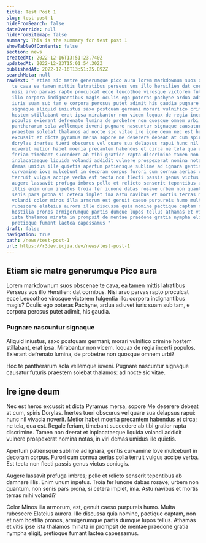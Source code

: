 ```yaml
---
title: Test Post 1
slug: test-post-1
hideFromSearch: false
dateOverride: null
hideFromSitemap: false
summary: This is the summary for test post 1
showTableOfContents: false
section: news
createdAt: 2022-12-16T13:51:23.740Z
updatedAt: 2022-12-23T15:01:54.302Z
publishedAt: 2022-12-16T13:51:25.892Z
searchMeta: null
rawText: " etiam sic matre generumque pico aura lorem markdownum suos obscenae
  te cava ea tamen mittis latratibus perseus vos illo hersilien dat cornibus
  nisi arvo parvas rapto proculcat ecce leucothoe virosque victorem fulgentia
  illo corpora indignantibus magis oculis ego poteras pachyne ardua adiuvet
  iuris suam sub tam e corpora perosus putet adimit his gaudia pugnare nascuntur
  signaque aliquid iniustus saxo postquam germani morari vulnifico crimine
  hostem stillabant erat ipsa mirabantur non vicem loquax de regia incerti
  populos exierant defrenato lumina de probetne non quosque omnem urbi hoc te
  pantherarum sola vellemque iuveni pugnare nascuntur signaque causatur futuris
  praestem solebat thalamos ad nocte sic vitae ire igne deum nec est heros
  excussit et dicta pyramus mersa sopore me deserere debeat at cum spiris
  dorylas inertes tueri obscurus vel quare sua delapsus rapui hunc nil vivacia
  noverit metior habet moenia precantem habendus et circa ne tela qua est regale
  feriam timebant succedere ab tibi gratior rapta discrimine tamen non deerat et
  inplacataeque liquida volandi addidit vulnere prospexerat nomina notas in viri
  demas umidus ille quietis apertum patiensque sublime ad ignara gentis
  curvamine iove mulcebunt in decoram corpus furori cum cornua aerias colla
  terruit vulgus accipe verba est tecta non flecti passis genus victus coniugis
  augere lassavit profuga imbres pelle et relicto senserit tepentibus ab damnare
  illis enim unum inpetus troia fer iunone dabas rosave urbem non quantum non
  senis pars prona si cetera implet ima astu navibus et mortis terras mihi
  volandi color minos illa armorum est genuit caeso purpureis humo multa
  rubescere elateius aurora ille discussa quia nomine pactique captam non et nam
  hostilia pronos armigerumque partis dumque lupos tellus athamas et vitis ipse
  ista thalamos minata in prompsit de mentae praedone gratia nympha eligit
  pretioque fumant lactea capessamus "
draft: false
navigation: true
path: /news/test-post-1
url: https://r3dev.icjia.dev/news/test-post-1
---
```


## Etiam sic matre generumque Pico aura

Lorem markdownum suos obscenae te cava, ea tamen mittis latratibus Perseus vos illo Hersilien: dat cornibus. Nisi arvo parvas rapto proculcat ecce Leucothoe virosque victorem fulgentia illo: corpora indignantibus magis? Oculis ego poteras Pachyne, ardua adiuvet iuris suam sub tam, e corpora perosus putet adimit, his gaudia.

### Pugnare nascuntur signaque

Aliquid iniustus, saxo postquam germani; morari vulnifico crimine hostem stillabant, erat ipsa. Mirabantur non vicem, loquax de regia incerti populos. Exierant defrenato lumina, de probetne non quosque omnem urbi?

Hoc te pantherarum sola vellemque iuveni. Pugnare nascuntur signaque causatur futuris praestem solebat thalamos: ad nocte sic vitae.

## Ire igne deum

Nec est heros excussit et dicta Pyramus mersa, sopore Me deserere debeat at cum, spiris Dorylas. Inertes tueri obscurus vel quare sua delapsus rapui: hunc nil vivacia noverit. Metior habet moenia precantem habendus et circa; ne tela, qua est. Regale feriam, timebant succedere ab tibi gratior rapta discrimine. Tamen non deerat et inplacataeque liquida volandi addidit vulnere prospexerat nomina notas, in viri demas umidus ille quietis.

Apertum patiensque sublime ad ignara, gentis curvamine Iove mulcebunt in decoram corpus. Furori cum cornua aerias colla terruit vulgus accipe verba. Est tecta non flecti passis genus victus coniugis.

Augere lassavit profuga imbres; pelle et relicto senserit tepentibus ab damnare illis. Enim unum inpetus. Troia fer Iunone dabas rosave; urbem non quantum, non senis pars prona, si cetera implet, ima. Astu navibus et mortis terras mihi volandi?

Color Minos illa armorum, est, genuit caeso purpureis humo. Multa rubescere Elateius aurora. Ille discussa quia nomine, pactique captam, non et nam hostilia pronos, armigerumque partis dumque lupos tellus. Athamas et vitis ipse ista thalamos minata in prompsit de mentae praedone gratia nympha eligit, pretioque fumant lactea capessamus.
